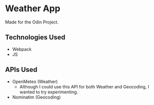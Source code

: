 # Weather App

Made for the Odin Project.

## Technologies Used
- Webpack
- JS

## APIs Used
- OpenMeteo (Weather)
  - Although I could use this API for both Weather and Geocoding, I wanted to try experimenting.
- Nominatim (Geocoding)